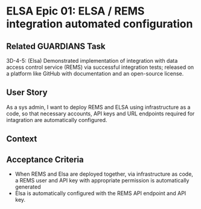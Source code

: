 # ELSA Epic 01: ELSA / REMS integration automated configuration

## Related GUARDIANS Task

3D-4-5: (Elsa) Demonstrated implementation of integration with data access control service (REMS) via successful integration tests; released on a platform like GitHub with documentation and an open-source license.

## User Story

As a sys admin, I want to deploy REMS and ELSA using infrastructure as a code, so that necessary accounts, API keys and URL endpoints required for intagration are automatically configured.

## Context

## Acceptance Criteria

- When REMS and Elsa are deployed together, via infrastructure as code, a REMS user and API key with appropriate permission is automatically generated
- Elsa is automatically configured with the REMS API endpoint and API key.
